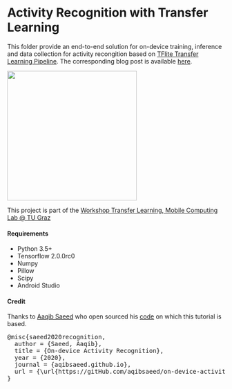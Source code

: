 # Activity Recognition with Transfer Learning

This folder provide an end-to-end solution for on-device training, inference and data collection for activity recongition based on <a href="https://github.com/tensorflow/examples/tree/master/lite/examples/model_personalization">TFlite Transfer Learning Pipeline</a>. The corresponding blog post is available <a href="https://aqibsaeed.github.io/on-device-activity-recognition">here</a>. 

<img src="https://github.com/osaukh/mobile_computing_lab/blob/master/code/OnDeviceActivityRecognition/screenshot.png" width="300px">


This project is part of the [Workshop Transfer Learning, Mobile Computing Lab @ TU Graz](https://github.com/osaukh/mobile_computing_lab/blob/master/2020-04-20__WS5_0__Transfer_Learning.ipynb)


#### Requirements
* Python 3.5+
* Tensorflow 2.0.0rc0
* Numpy
* Pillow 
* Scipy
* Android Studio

#### Credit

Thanks to <a href="https://aqibsaeed.github.io/on-device-activity-recognition">Aaqib Saeed</a> who open sourced his <a href="https://github.com/aqibsaeed/on-device-activity-recognition">code</a> on which this tutorial is based.

<pre>@misc{saeed2020recognition, 
  author = {Saeed, Aaqib},
  title = {On-device Activity Recognition},
  year = {2020},
  journal = {aqibsaeed.github.io},
  url = {\url{https://gitHub.com/aqibsaeed/on-device-activity-recognition}}
}</pre>
